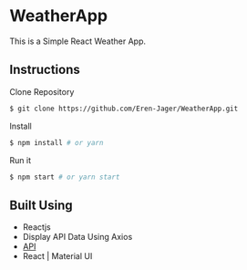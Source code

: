 # WeatherApp

This is a Simple React Weather App.

## Instructions

Clone Repository

```bash
$ git clone https://github.com/Eren-Jager/WeatherApp.git
```
Install

```bash
$ npm install # or yarn
```

Run it

```bash
$ npm start # or yarn start
```

## Built Using

- Reactjs
- Display API Data Using Axios
- [API](https://openweathermap.org/api)
- React | Material UI
